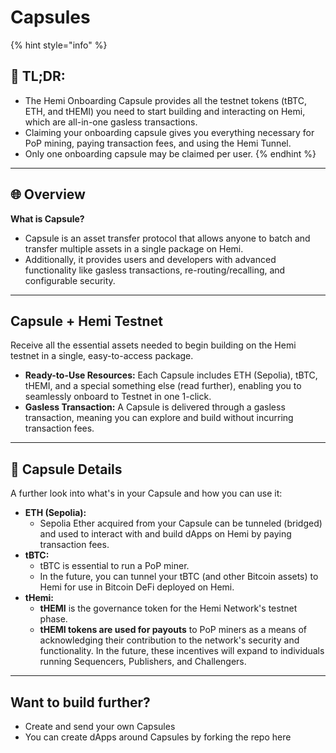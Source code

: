# Capsules



{% hint style="info" %}
## 📜 TL;DR:

* The Hemi Onboarding Capsule provides all the testnet tokens (tBTC, ETH, and tHEMI) you need to start building and interacting on Hemi, which are all-in-one gasless transactions.
* Claiming your onboarding capsule gives you everything necessary for PoP mining, paying transaction fees, and using the Hemi Tunnel.
* Only one onboarding capsule may be claimed per user.
{% endhint %}

***

## 🌐 **Overview**

**What is Capsule?**

* Capsule is an asset transfer protocol that allows anyone to batch and transfer multiple assets in a single package on Hemi.
* Additionally, it provides users and developers with advanced functionality like gasless transactions, re-routing/recalling, and configurable security.

***

## Capsule + Hemi Testnet

Receive all the essential assets needed to begin building on the Hemi testnet in a single, easy-to-access package.

* **Ready-to-Use Resources:** Each Capsule includes ETH (Sepolia), tBTC, tHEMI, and a special something else (read further), enabling you to seamlessly onboard to Testnet in one 1-click.
* **Gasless Transaction:** A Capsule is delivered through a gasless transaction, meaning you can explore and build without incurring transaction fees.

***

## 💊 Capsule Details

A further look into what's in your Capsule and how you can use it:

* **ETH (Sepolia):**
  * Sepolia Ether acquired from your Capsule can be tunneled (bridged) and used to interact with and build dApps on Hemi by paying transaction fees.
* **tBTC:**
  * tBTC is essential to run a PoP miner.
  * In the future, you can tunnel your tBTC (and other Bitcoin assets) to Hemi for use in Bitcoin DeFi deployed on Hemi.
* **tHemi:**
  * **tHEMI** is the governance token for the Hemi Network's testnet phase.
  * **tHEMI tokens are used for payouts** to PoP miners as a means of acknowledging their contribution to the network's security and functionality. In the future, these incentives will expand to individuals running Sequencers, Publishers, and Challengers.

***

## Want to build further?

* Create and send your own Capsules
* You can create dApps around Capsules by forking the repo here&#x20;

